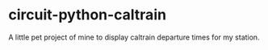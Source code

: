 # circuit-python-caltrain
A little pet project of mine to display caltrain departure times for my station.
